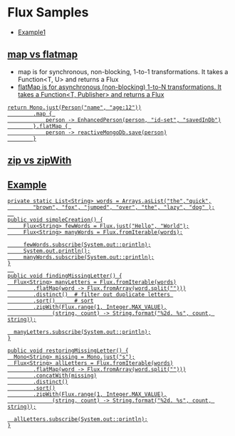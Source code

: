 # Flux Samples
- [Example1](https://www.infoq.com/articles/reactor-by-example/)

## [map  vs flatmap](https://stackoverflow.com/questions/49115135/map-vs-flatmap-in-reactor)
- map is for synchronous, non-blocking, 1-to-1 transformations. It takes a Function<T, U> and returns a Flux<U>
- flatMap is for asynchronous (non-blocking) 1-to-N transformations. It takes a Function<T, Publisher<V>> and returns a Flux<V>
```
return Mono.just(Person("name", "age:12"))
        .map { 
            person -> EnhancedPerson(person, "id-set", "savedInDb")
        }.flatMap { 
            person -> reactiveMongoDb.save(person)
        }
```
## zip vs zipWith

## Example
```
private static List<String> words = Arrays.asList("the","quick",
        "brown", "fox", "jumped", "over", "the", "lazy", "dog" );
  
public void simpleCreation() {
     Flux<String> fewWords = Flux.just("Hello", "World");
     Flux<String> manyWords = Flux.fromIterable(words);

     fewWords.subscribe(System.out::println);
     System.out.println();
     manyWords.subscribe(System.out::println);
}
  
public void findingMissingLetter() {
  Flux<String> manyLetters = Flux.fromIterable(words)
        .flatMap(word -> Flux.fromArray(word.split("")))
        .distinct()  # filter out duplicate letters 
        .sort()      # sort
        .zipWith(Flux.range(1, Integer.MAX_VALUE),
              (string, count) -> String.format("%2d. %s", count, string));

  manyLetters.subscribe(System.out::println);
}
```
```
public void restoringMissingLetter() {
  Mono<String> missing = Mono.just("s");
  Flux<String> allLetters = Flux.fromIterable(words)
        .flatMap(word -> Flux.fromArray(word.split("")))
        .concatWith(missing)
        .distinct()
        .sort()
        .zipWith(Flux.range(1, Integer.MAX_VALUE),
              (string, count) -> String.format("%2d. %s", count, string));

  allLetters.subscribe(System.out::println);
}
```
